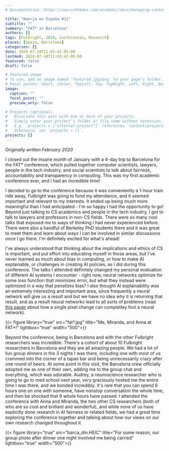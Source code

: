 ```yaml
---
# Documentation: https://sourcethemes.com/academic/docs/managing-content/

title: "Neerja en España #11"
subtitle: ""
summary: "FAT* in Barcelona"
authors: []
tags: [Fulbright, 2020, Conferences, Research]
places: [Spain, Barcelona]
categories: []
date: 2020-07-10T11:03:42-05:00
lastmod: 2020-07-10T11:03:42-05:00
featured: false
draft: false

# Featured image
# To use, add an image named `featured.jpg/png` to your page's folder.
# Focal points: Smart, Center, TopLeft, Top, TopRight, Left, Right, BottomLeft, Bottom, BottomRight.
image:
  caption: ""
  focal_point: ""
  preview_only: false

# Projects (optional).
#   Associate this post with one or more of your projects.
#   Simply enter your project's folder or file name without extension.
#   E.g. `projects = ["internal-project"]` references `content/project/deep-learning/index.md`.
#   Otherwise, set `projects = []`.
projects: []
---
```


*Originally written February 2020*

I closed out the insane month of January with a 4-day trip to Barcelona for the FAT* conference, which pulled together computer scientists, lawyers, people in the tech industry, and social scientists to talk about fairness, accountability and transparency in computing. This was my first academic conference ever, and I had an incredible time!

I decided to go to the conference because it was conveniently a 1-hour train ride away, Fulbright was going to fund my attendance, and it seemed important and relevant to my interests. It ended up being much more meaningful than I had anticipated -  I'm so happy I had the opportunity to go! Beyond just talking to CS academics and people in the tech industry, I got to talk to lawyers and professors in non-CS fields. There were so many cool talks that exposed me to ways of thinking I had never experienced before. There were also a handful of Berkeley PhD students there and it was great to meet them and learn about ways I can be involved in similar discussions once I go there. I'm definitely excited for what's ahead!

I've always understood that thinking about the implications and ethics of CS is important, and put effort into educating myself in those areas, but I've never learned as much about bias in computing, or how to make AI explainable, or challenges in creating AI policies, as I did during this conference. The talks I attended definitely changed my personal evaluation of different AI systems I encounter - right now, neural networks optimize for some loss function that minimizes error, but what they instead were optimized in a way that penalizes bias? I also thought AI explainability was an extremely interesting and important area, since frequently a neural network will give us a result and but we have no idea why it is returning that result, and as a result neural networks lead to all sorts of problems (read [this paper](https://arxiv.org/pdf/1710.08864.pdf) about how a single pixel change can completley fool a neural network).

 {{< figure library="true" src="fat*.jpg" title="Me, Miranda, and Anna at FAT*!" lightbox="true" width="500">}}

Beyond the conference, being in Barcelona and with the other Fulbright researchers was incredible. There's a cohort of about 10 Fulbright researchers in Barcelona and they are all amazing people. We had a lot of fun group dinners in the 3 nights I was there, including one with most of us crammed into the corner of a tapas bar and being unnecessarily crazy after one round of beers. At some point in this visit, the Barcelona crew officially adopted me as one of their own, adding me to the group chat and everything, which was adorable. Audrey, a neuroscience researcher who is going to go to med school next year, very graciously hosted me the entire time I was there, and we bonded incredibly. It's rare that you can spend 6 hours one on one with someone, have nonstop conversation the whole time, and then be shocked that 6 whole hours have passed. I attended the conference with Anna and Miranda, the two other CS researchers (both of who are so cool and brilliant and wonderful), and while none of us have explicitly done research in AI fairness or related fields, we had a great time exploring the conference together and talking about how our views on our own research changed throughout it.

 {{< figure library="true" src="barca_din.HEIC" title="For some reason, our group photo after dinner one night involved me being carried" lightbox="true" width="500">}}




